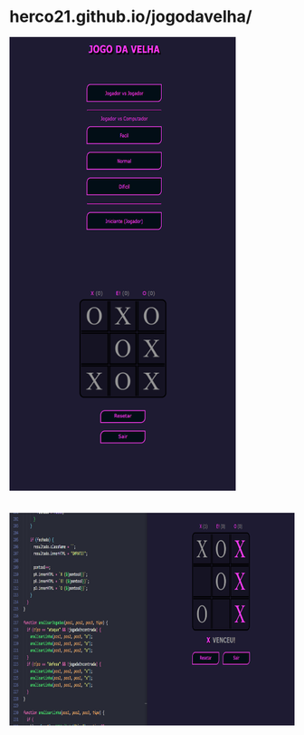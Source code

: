 # herco21.github.io/jogodavelha/

<div>
<img align="center" alt="img" height="400" width="400" src="https://github.com/Herco21/jogodavelha/blob/main/imagens/Screenshot%20(91).png">
<img align="center" alt="img" height="400" width="400" src="https://github.com/Herco21/jogodavelha/blob/main/imagens/Screenshot%20(87).png">
</div>

#

<img align="center" alt="img" height="375" width="800" src="https://github.com/Herco21/jogodavelha/blob/main/imagens/Screenshot%20(89).png">
